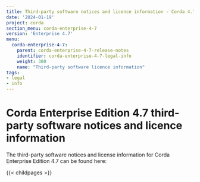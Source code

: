 ```yaml
---
title: Third-party software notices and licence information - Corda 4.7
date: '2024-01-19'
project: corda
section_menu: corda-enterprise-4-7
version: 'Enterprise 4.7'
menu:
  corda-enterprise-4-7:
    parent: corda-enterprise-4-7-release-notes
    identifier: corda-enterprise-4-7-legal-info
    weight: 300
    name: "Third-party software licence information"
tags:
- legal
- info
---
```


# Corda Enterprise Edition 4.7 third-party software notices and licence information

The third-party software notices and license information for Corda Enterprise Edition 4.7 can be found here:

{{< childpages >}}